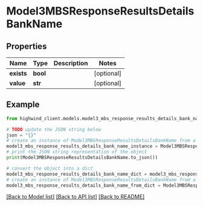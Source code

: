 # Model3MBSResponseResultsDetailsBankName


## Properties

Name | Type | Description | Notes
------------ | ------------- | ------------- | -------------
**exists** | **bool** |  | [optional] 
**value** | **str** |  | [optional] 

## Example

```python
from highwind_client.models.model3_mbs_response_results_details_bank_name import Model3MBSResponseResultsDetailsBankName

# TODO update the JSON string below
json = "{}"
# create an instance of Model3MBSResponseResultsDetailsBankName from a JSON string
model3_mbs_response_results_details_bank_name_instance = Model3MBSResponseResultsDetailsBankName.from_json(json)
# print the JSON string representation of the object
print(Model3MBSResponseResultsDetailsBankName.to_json())

# convert the object into a dict
model3_mbs_response_results_details_bank_name_dict = model3_mbs_response_results_details_bank_name_instance.to_dict()
# create an instance of Model3MBSResponseResultsDetailsBankName from a dict
model3_mbs_response_results_details_bank_name_from_dict = Model3MBSResponseResultsDetailsBankName.from_dict(model3_mbs_response_results_details_bank_name_dict)
```
[[Back to Model list]](../README.md#documentation-for-models) [[Back to API list]](../README.md#documentation-for-api-endpoints) [[Back to README]](../README.md)


